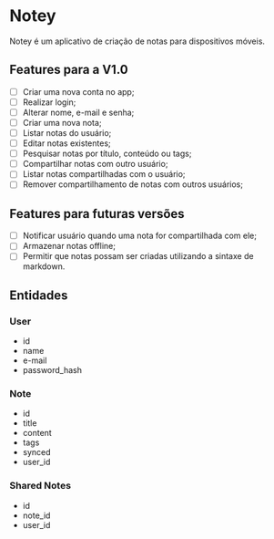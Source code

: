 # Notey

Notey é um aplicativo de criação de notas para dispositivos móveis. 

## Features para a V1.0

- [ ] Criar uma nova conta no app;
- [ ] Realizar login;
- [ ] Alterar nome, e-mail e senha;
- [ ] Criar uma nova nota;
- [ ] Listar notas do usuário;
- [ ] Editar notas existentes;
- [ ] Pesquisar notas por título, conteúdo ou tags;
- [ ] Compartilhar notas com outro usuário;
- [ ] Listar notas compartilhadas com o usuário;
- [ ] Remover compartilhamento de notas com outros usuários;

## Features para futuras versões

- [ ] Notificar usuário quando uma nota for compartilhada com ele;
- [ ] Armazenar notas offline;
- [ ] Permitir que notas possam ser criadas utilizando a sintaxe de markdown.

## Entidades

### User

- id
- name
- e-mail
- password_hash

### Note

- id
- title
- content
- tags
- synced
- user_id

### Shared Notes

- id
- note_id
- user_id